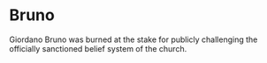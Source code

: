 # Bruno

Giordano Bruno was burned at the stake for publicly challenging the officially sanctioned belief system of the church.
